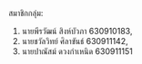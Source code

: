 สมาชิกกลุ่ม: 
1. นายพีรวัฒน์ สิงห์บัวภา 630910183, 
2. นายชวัลวิทย์ ศิลาขันธ์ 630911142,
3. นายปาณัสม์ ดวงกำเหนิด 630911151

